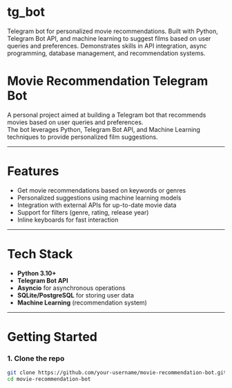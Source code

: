 # tg_bot
Telegram bot for personalized movie recommendations. Built with Python, Telegram Bot API, and machine learning to suggest films based on user queries and preferences. Demonstrates skills in API integration, async programming, database management, and recommendation systems.
# Movie Recommendation Telegram Bot

A personal project aimed at building a Telegram bot that recommends movies based on user queries and preferences.  
The bot leverages Python, Telegram Bot API, and Machine Learning techniques to provide personalized film suggestions.

---

# Features
- Get movie recommendations based on keywords or genres  
- Personalized suggestions using machine learning models  
- Integration with external APIs for up-to-date movie data  
- Support for filters (genre, rating, release year)  
- Inline keyboards for fast interaction  

---

# Tech Stack
- **Python 3.10+**  
- **Telegram Bot API**  
- **Asyncio** for asynchronous operations  
- **SQLite/PostgreSQL** for storing user data  
- **Machine Learning** (recommendation system)  

---

# Getting Started

### 1. Clone the repo
```bash
git clone https://github.com/your-username/movie-recommendation-bot.git
cd movie-recommendation-bot